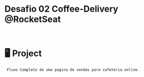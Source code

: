 # Desafio 02 Coffee-Delivery @RocketSeat
<br>

# 🖥️ Project 
 
     Fluxo Completo de uma pagina de vendas para cafeteria online.
